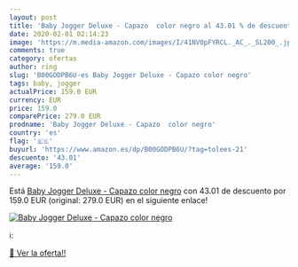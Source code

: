 ```yaml
---
layout: post
title: 'Baby Jogger Deluxe - Capazo  color negro al 43.01 % de descuento'
date: 2020-02-01 02:14:23
image: 'https://m.media-amazon.com/images/I/41NVOpFYRCL._AC_._SL200_.jpg'
comments: true
category: ofertas
author: ring
slug: 'B00GODPB6U-es Baby Jogger Deluxe - Capazo color negro'
tags: baby, jogger
actualPrice: 159.0 EUR
currency: EUR
price: 159.0
comparePrice: 279.0 EUR
prodname: 'Baby Jogger Deluxe - Capazo  color negro'
country: 'es'
flag: '🇪🇸'
buyurl: 'https://www.amazon.es/dp/B00GODPB6U/?tag=tolees-21'
descuento: '43.01'
average: '159.0'
---
```


Está [Baby Jogger Deluxe - Capazo  color negro](https://www.amazon.es/dp/B00GODPB6U/?tag=tolees-21) con 43.01 de descuento por 159.0 EUR (original: 279.0 EUR) en el siguiente enlace!

[![Baby Jogger Deluxe - Capazo  color negro](https://m.media-amazon.com/images/I/41NVOpFYRCL._AC_._SL200_.jpg)](https://www.amazon.es/dp/B00GODPB6U/?tag=tolees-21)

ℹ️:


[🛒 Ver la oferta!!](https://www.amazon.es/dp/B00GODPB6U/?tag=tolees-21)

